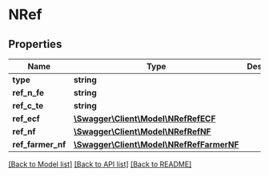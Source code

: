 # NRef

## Properties
Name | Type | Description | Notes
------------ | ------------- | ------------- | -------------
**type** | **string** |  | [optional] 
**ref_n_fe** | **string** |  | [optional] 
**ref_c_te** | **string** |  | [optional] 
**ref_ecf** | [**\Swagger\Client\Model\NRefRefECF**](NRefRefECF.md) |  | [optional] 
**ref_nf** | [**\Swagger\Client\Model\NRefRefNF**](NRefRefNF.md) |  | [optional] 
**ref_farmer_nf** | [**\Swagger\Client\Model\NRefRefFarmerNF**](NRefRefFarmerNF.md) |  | [optional] 

[[Back to Model list]](../README.md#documentation-for-models) [[Back to API list]](../README.md#documentation-for-api-endpoints) [[Back to README]](../README.md)


